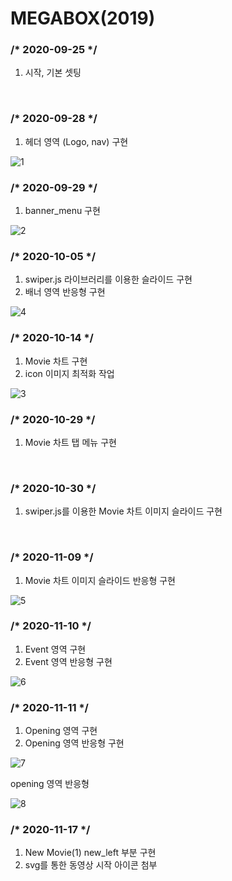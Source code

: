 # MEGABOX(2019)

<h3>/* 2020-09-25 */</h3>
 <ol>
  <li>시작, 기본 셋팅</li>
 </ol>
<br>

<h3>/* 2020-09-28 */</h3>
 <ol>
  <li>헤더 영역 (Logo, nav) 구현</li>
 </ol>

![1](https://user-images.githubusercontent.com/64779472/98812256-81a05f80-2465-11eb-968b-24d3c89168f4.PNG)
<br>

<h3>/* 2020-09-29 */</h3>
 <ol>
  <li>banner_menu 구현</li>
 </ol>

 ![2](https://user-images.githubusercontent.com/64779472/98577204-f2793780-22fe-11eb-8417-a3d93e6454f0.PNG)
<br>

<h3>/* 2020-10-05 */</h3>
 <ol>
  <li>swiper.js 라이브러리를 이용한 슬라이드 구현</li>
  <li>배너 영역 반응형 구현</li>
 </ol>

 ![4](https://user-images.githubusercontent.com/64779472/98577212-f7d68200-22fe-11eb-8e97-56dc28058850.PNG)
<br>

<h3>/* 2020-10-14 */</h3>
 <ol>
  <li>Movie 차트 구현</li>
  <li>icon 이미지 최적화 작업</li>
 </ol>

 ![3](https://user-images.githubusercontent.com/64779472/98577207-f442fb00-22fe-11eb-8df7-6f8a1f619759.PNG)
<br>

<h3>/* 2020-10-29 */</h3>
 <ol>
  <li>Movie 차트 탭 메뉴 구현</li>
 </ol>
<br>

<h3>/* 2020-10-30 */</h3>
 <ol>
  <li>swiper.js를 이용한 Movie 차트 이미지 슬라이드 구현</li>
 </ol>
<br>

<h3>/* 2020-11-09 */</h3>
 <ol>
  <li>Movie 차트 이미지 슬라이드 반응형 구현</li>
 </ol>

 ![5](https://user-images.githubusercontent.com/64779472/98577215-f907af00-22fe-11eb-8fb7-0ef590ccb127.PNG)
<br>

<h3>/* 2020-11-10 */</h3>
 <ol>
  <li>Event 영역 구현</li>
  <li>Event 영역 반응형 구현</li>
 </ol>

![6](https://user-images.githubusercontent.com/64779472/98711897-f3769b80-23c8-11eb-8462-975e0c28f998.PNG)
<br>

<h3>/* 2020-11-11 */</h3>
 <ol>
  <li>Opening 영역 구현</li>
  <li>Opening 영역 반응형 구현</li>
 </ol>

![7](https://user-images.githubusercontent.com/64779472/98812024-1ce50500-2465-11eb-8276-89cff4f61ec4.PNG)

<p>opening 영역 반응형</p>

![8](https://user-images.githubusercontent.com/64779472/98812029-1eaec880-2465-11eb-9647-7951d6670ad7.PNG)
<br>

<h3>/* 2020-11-17 */</h3>
 <ol>
  <li>New Movie(1) new_left 부분 구현</li>
  <li>svg를 통한 동영상 시작 아이콘 첨부</li>
 </ol>

 <br>